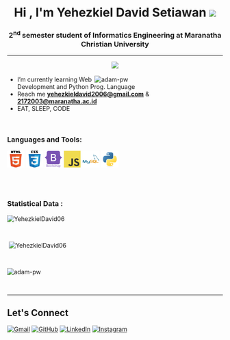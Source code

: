 <h1 align="center">Hi , I'm Yehezkiel David Setiawan <img src="https://media.giphy.com/media/hvRJCLFzcasrR4ia7z/giphy.gif" width="35"></h1>
<h3 align="center"> 2<sup>nd</sup> semester student of Informatics Engineering at Maranatha Christian University</h3>
<hr>
<p align="center">
 <img src="https://readme-typing-svg.herokuapp.com/?lines=Informatics+Engineering+Student;Web+Development+Enthusiast&font=Fira%20Code&center=true&width=380&height=50">
</p>
<p><img align="right" src="https://github.com/Adam-pw/Adam-pw/blob/main/animation_500_kxa883sd.gif" alt="adam-pw" width="300" /></p>

- I’m currently learning Web Development and Python Prog. Language
- Reach me **yehezkieldavid2006@gmail.com** & **2172003@maranatha.ac.id**
- EAT, SLEEP, CODE

<br>

<h3 align="left">Languages and Tools:</h3>
<p align="left">
	
 <img
      src="https://raw.githubusercontent.com/devicons/devicon/master/icons/html5/html5-original-wordmark.svg"
      alt="html5" width="40" height="40" /> 
<img
      src="https://raw.githubusercontent.com/devicons/devicon/master/icons/css3/css3-original-wordmark.svg" alt="css3"
      width="40" height="40" />
  <img src="https://raw.githubusercontent.com/devicons/devicon/master/icons/bootstrap/bootstrap-plain-wordmark.svg"
      alt="bootstrap" width="40" height="40" />
  <img
      src="https://raw.githubusercontent.com/devicons/devicon/master/icons/javascript/javascript-original.svg"
      alt="javascript" width="40" height="40" /> 
  <img
      src="https://raw.githubusercontent.com/devicons/devicon/master/icons/mysql/mysql-original-wordmark.svg"
      alt="mysql" width="40" height="40" />
 <img
      src="https://raw.githubusercontent.com/devicons/devicon/master/icons/python/python-original.svg" alt="python"
      width="40" height="40" />
</p>
<br>
<br>
<h3>Statistical Data :</h3>
<p><img 
    src="https://github-readme-stats.vercel.app/api/top-langs?username=YehezkielDavid06&show_icons=true&locale=en&layout=compact"
    alt="YehezkielDavid06" /></p>

<br>

<p>&nbsp;<img src="https://github-readme-stats.vercel.app/api?username=YehezkielDavid06&show_icons=true&locale=en"
    alt="YehezkielDavid06" /></p>

<br>

<p><img  src="https://github-readme-streak-stats.herokuapp.com/?user=YehezkielDavid06&" alt="adam-pw" /></p>

<br>

<hr/>

## Let's Connect
<p>
	<a href="mailto:yehezkieldavid2006@gmail.com"><img src="https://img.icons8.com/bubbles/50/000000/gmail.png" alt="Gmail"/></a>
	<a href="https://github.com/YehezkielDavid06"><img src="https://img.icons8.com/bubbles/50/000000/github.png" alt="GitHub"/></a>
	<a href="https://www.linkedin.com/in/yehezkiel-david-setiawan/"><img src="https://img.icons8.com/bubbles/50/000000/linkedin.png" alt="LinkedIn"/></a>
	<a href="https://instagram.com/syntax._error"><img src="https://img.icons8.com/bubbles/50/000000/instagram.png" alt="Instagram"/></a>
</p>


